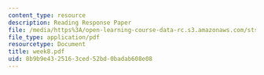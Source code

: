 ```yaml
---
content_type: resource
description: Reading Response Paper
file: /media/https%3A/open-learning-course-data-rc.s3.amazonaws.com/sts-035-the-history-of-computing-spring-2004/8b9b9e4325163ced52bd0badab608e08_week8.pdf
file_type: application/pdf
resourcetype: Document
title: week8.pdf
uid: 8b9b9e43-2516-3ced-52bd-0badab608e08
---
```

